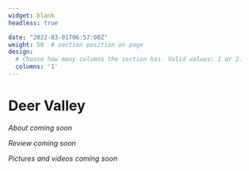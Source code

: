 ```yaml
---
widget: blank
headless: true

date: "2022-03-01T06:57:00Z"
weight: 50  # section position on page
design:
  # Choose how many columns the section has. Valid values: 1 or 2.
  columns: '1'
---
```


# Deer Valley
*About coming soon*

*Review coming soon*

*Pictures and videos coming soon*